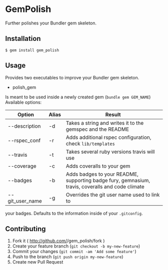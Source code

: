 # GemPolish

Further polishes your Bundler gem skeleton.

## Installation

    $ gem install gem_polish

## Usage

Provides two executables to improve your Bundler gem skeleton.

- polish_gem

Is meant to be used inside a newly created gem (`bundle gem GEM_NAME`)
Available options:

| Option | Alias | Result |
| ------ | ----- | ------ |
| --description | -d | Takes a string and writes it to the gemspec and the README |
| --rspec_conf | -r | Adds additional rspec configuration, check `lib/templates` |
| --travis | -t | Takes several ruby versions travis will use |
| --coverage | -c | Adds coveralls to your gem |
| --badges | -b | Adds badges to your README, supporting badge fury, gemnasium, travis, coveralls and code climate |
| --git_user_name | -g | Overrides the git user name used to link to
your badges. Defaults to the information inside of your `.gitconfig`.

## Contributing

1. Fork it ( http://github.com/<my-github-username>/gem_polish/fork )
2. Create your feature branch (`git checkout -b my-new-feature`)
3. Commit your changes (`git commit -am 'Add some feature'`)
4. Push to the branch (`git push origin my-new-feature`)
5. Create new Pull Request
